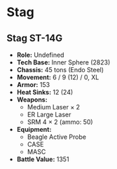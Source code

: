 # Stag
## Stag ST-14G
- **Role:** Undefined
- **Tech Base:** Inner Sphere (2823)
- **Chassis:** 45 tons (Endo Steel)
- **Movement:** 6 / 9 (12) / 0, XL
- **Armor:** 153
- **Heat Sinks:** 12 (24)
- **Weapons:**
  - Medium Laser × 2
  - ER Large Laser
  - SRM 4 × 2 (ammo: 50)
- **Equipment:**
  - Beagle Active Probe
  - CASE
  - MASC
- **Battle Value:** 1351


